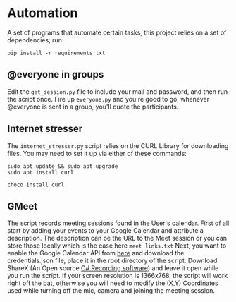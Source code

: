 # Automation
A set of programs that automate certain tasks, this project relies on a set of dependencies; run:
```
pip install -r requirements.txt
```

## @everyone in groups
Edit the `get_session.py` file to include your mail and password, and then run the script once.
Fire up `everyone.py` and you're good to go, whenever @everyone is sent in a group, you'll quote the participants.

## Internet stresser
The `internet_stresser.py` script relies on the CURL Library for downloading files.
You may need to set it up via either of these commands:
```
sudo apt update && sudo apt upgrade
sudo apt install curl
```

```
choco install curl
```

## GMeet
The script records meeting sessions found in the User's calendar.
First of all start by adding your events to your Google Calendar and attribute a description.
The description can be the URL to the Meet session or you can store those locally which is the case here ```meet links.txt```
Next, you want to enable the Google Calendar API from [here](https://developers.google.com/calendar/quickstart/python) and download the credentials.json file, place it in the root directory of the script.
Download ShareX (An Open source [C# Recording software](https://github.com/ShareX/ShareX)) and leave it open while you run the script.
If your screen resolution is 1366x768, the script will work right off the bat, otherwise you will need to modify the (X,Y) Coordinates used while turning off the mic, camera and joining the meeting session.


